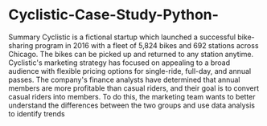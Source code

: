 # Cyclistic-Case-Study-Python-

Summary
Cyclistic is a fictional startup which launched a successful bike-sharing program in 2016 with a fleet of 5,824 bikes and 692 stations across Chicago. The bikes can be picked up and returned to any station anytime. Cyclistic's marketing strategy has focused on appealing to a broad audience with flexible pricing options for single-ride, full-day, and annual passes. The company's finance analysts have determined that annual members are more profitable than casual riders, and their goal is to convert casual riders into members. To do this, the marketing team wants to better understand the differences between the two groups and use data analysis to identify trends
